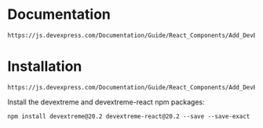 # Documentation

    https://js.devexpress.com/Documentation/Guide/React_Components/Add_DevExtreme_to_a_React_Application/

# Installation

    https://js.devexpress.com/Documentation/Guide/React_Components/Add_DevExtreme_to_a_React_Application/

Install the devextreme and devextreme-react npm packages:

    npm install devextreme@20.2 devextreme-react@20.2 --save --save-exact

